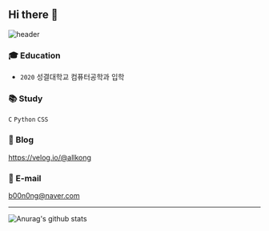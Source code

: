 ## Hi there 👋
![header](https://capsule-render.vercel.app/api?type=waving&color=ffcbcb&height=300&section=header&text=Dabin%20Jeong&fontSize=50&fontColor=fffee7)

### 🎓 Education
- `2020` 성결대학교 컴퓨터공학과 입학

### 📚 Study
`C` `Python` `CSS`

### 📄 Blog
https://velog.io/@allkong

### 📮 E-mail
b00n0ng@naver.com

***



![Anurag's github stats](https://github-readme-stats.vercel.app/api?username=allkong)
